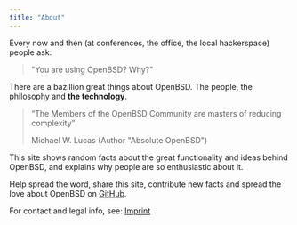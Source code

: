 ```yaml
---
title: "About"
---
```


Every now and then (at conferences, the office, the local hackerspace) people
ask:

> "You are using OpenBSD? Why?"

There are a bazillion great things about OpenBSD. The people, the philosophy
and **the technology**.

> “The Members of the OpenBSD Community are masters of reducing complexity”
>
> Michael W. Lucas (Author "Absolute OpenBSD")

This site shows random facts about the great functionality and ideas behind
OpenBSD, and explains why people are so enthusiastic about it.

Help spread the word, share this site, contribute new facts and spread the love
about OpenBSD on [GitHub](https://github.com/noqqe/why-openbsd.rocks).

For contact and legal info, see: [Imprint](/imprint)
